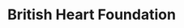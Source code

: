 ---
title: "British Heart Foundation"
url: /cheltenham/british-heart-foundation/
shop: Gebrauchtwaren
---